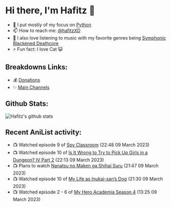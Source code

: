 # Hi there, I'm Hafitz 👋
- 🐍 I put mostly of my focus on [Python](https://python.org)
- 📫 How to reach me: [@hafitzXD](https://t.me/hafitzXD)
- 🎵 I also love listening to music with my favorite genres being [Symphonic Blackened Deathcore](https://youtu.be/qyYmS_iBcy4)
- ⚡ Fun fact: I love Cat 😺

## Breakdowns Links:
- 💰 [Donations](https://t.me/TheBreakdowns/2)
- ✨ [Main Channels](https://t.me/TheBreakdowns)

## Github Stats:
![Hafitz's github stats](https://github-readme-stats.vercel.app/api?username=breakdowns&show_icons=true&count_private=true&bg_color=00000000&text_color=777)

## Recent AniList activity:
<!-- ANILIST_ACTIVITY:start -->

-   📺 Watched episode 9 of [Spy Classroom](https://anilist.co/anime/146323) (22:48 09 March 2023)
-   📺 Watched episode 10 of [Is It Wrong to Try to Pick Up Girls in a Dungeon? IV Part 2](https://anilist.co/anime/155211) (22:13 09 March 2023)
-   📺 Plans to watch [Nanatsu no Maken ga Shihai Suru](https://anilist.co/anime/142598) (21:47 09 March 2023)
-   📺 Watched episode 10 of [My Life as Inukai-san’s Dog](https://anilist.co/anime/146346) (21:30 09 March 2023)
-   📺 Watched episode 2 - 6 of [My Hero Academia Season 4](https://anilist.co/anime/104276) (13:25 09 March 2023)

<!-- ANILIST_ACTIVITY:end -->
